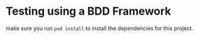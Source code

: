 # Testing using a BDD Framework

make sure you run `pod install` to install the dependencies for this project.